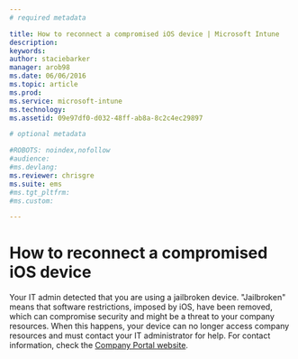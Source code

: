 ```yaml
---
# required metadata

title: How to reconnect a compromised iOS device | Microsoft Intune
description:
keywords:
author: staciebarker
manager: arob98
ms.date: 06/06/2016
ms.topic: article
ms.prod:
ms.service: microsoft-intune
ms.technology:
ms.assetid: 09e97df0-d032-48ff-ab8a-8c2c4ec29897

# optional metadata

#ROBOTS: noindex,nofollow
#audience:
#ms.devlang:
ms.reviewer: chrisgre
ms.suite: ems
#ms.tgt_pltfrm:
#ms.custom:

---
```


# How to reconnect a compromised iOS device
Your IT admin detected that you are using a jailbroken device. "Jailbroken" means that software restrictions, imposed by iOS, have been removed, which can compromise security and might be a threat to your company resources. When this happens, your device can no longer access company resources and must contact your IT administrator for help. For contact information, check the [Company Portal website](http://portal.manage.microsoft.com).

